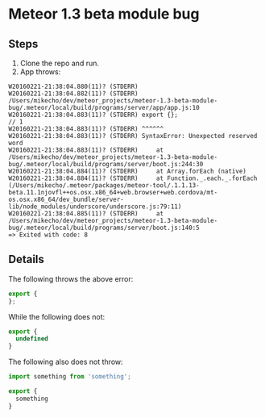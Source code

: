 # Meteor 1.3 beta module bug

## Steps

1. Clone the repo and run.
2. App throws:

```
W20160221-21:38:04.880(11)? (STDERR)
W20160221-21:38:04.882(11)? (STDERR) /Users/mikecho/dev/meteor_projects/meteor-1.3-beta-module-bug/.meteor/local/build/programs/server/app/app.js:10
W20160221-21:38:04.883(11)? (STDERR) export {};                                                           // 1
W20160221-21:38:04.883(11)? (STDERR) ^^^^^^
W20160221-21:38:04.883(11)? (STDERR) SyntaxError: Unexpected reserved word
W20160221-21:38:04.883(11)? (STDERR)     at /Users/mikecho/dev/meteor_projects/meteor-1.3-beta-module-bug/.meteor/local/build/programs/server/boot.js:244:30
W20160221-21:38:04.884(11)? (STDERR)     at Array.forEach (native)
W20160221-21:38:04.884(11)? (STDERR)     at Function._.each._.forEach (/Users/mikecho/.meteor/packages/meteor-tool/.1.1.13-beta.11.1njovfl++os.osx.x86_64+web.browser+web.cordova/mt-os.osx.x86_64/dev_bundle/server-lib/node_modules/underscore/underscore.js:79:11)
W20160221-21:38:04.885(11)? (STDERR)     at /Users/mikecho/dev/meteor_projects/meteor-1.3-beta-module-bug/.meteor/local/build/programs/server/boot.js:140:5
=> Exited with code: 8
```

## Details

The following throws the above error:

```js
export {
};
```

While the following does not:

```js
export {
  undefined
}
```

The following also does not throw:

```js
import something from 'something';

export {
  something
}
```
